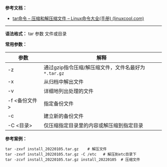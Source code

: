 **参考文档：**

- [tar命令 – 压缩和解压缩文件 – Linux命令大全(手册) (linuxcool.com)](https://www.linuxcool.com/tar)

---

**语法格式：** tar 参数 文件或目录

**常用参数：**

| 参数          | 解释                                        |
| --------------- | --------------------------------------------- |
| -z            | 通过gzip指令压缩/解压缩文件，文件名最好为`*.tar.gz`<br /> |
| -x            | 从归档中解出文件                            |
| -v            | 详细地列出处理的文件                        |
| -f <备份文件> | 指定备份文件                                |
| -c            | 建立新的备份文件<br />                          |
| -C <目录>     | 仅压缩指定目录里的内容或解压缩到指定目录<br />  |

**参考案例：**

```shell
tar -zxvf install_20220105.tar.gz    # 解压文件
tar -zxvf install_20220105.tar.gz -C /etc   # 解压到etc目录下 
tar -zcvf install_20220105.tar.gz install_20220105  # 压缩文件
```
